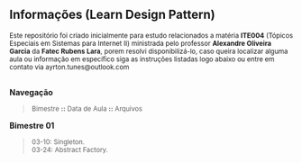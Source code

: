 ## **Informações (Learn Design Pattern)**
<sub>
Este repositório foi criado inicialmente para estudo relacionados a matéria <strong>ITE004</strong> (Tópicos Especiais em Sistemas para Internet II) ministrada
pelo professor <strong>Alexandre Oliveira Garcia</strong> da <strong>Fatec Rubens Lara</strong>, porem resolvi disponibilizá-lo, caso queira localizar alguma aula ou informação em específico siga as instruções listadas 
logo abaixo ou entre em contato via ayrton.tunes@outlook.com
</sub>

##

 **Navegação**
> <sub> Bimestre **::** Data de Aula **::** Arquivos </sub>

**Bimestre 01** 
> <sub> 03-10: Singleton.</sub>  
> <sub> 03-24: Abstract Factory.</sub>

